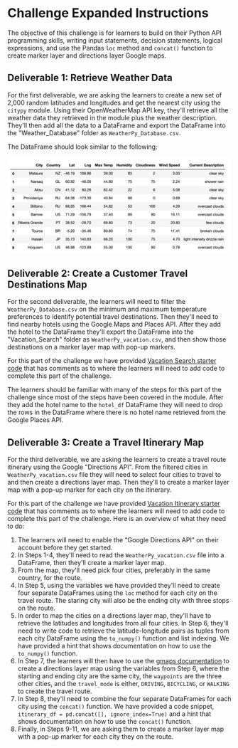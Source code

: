 # Challenge Expanded Instructions

The objective of this challenge is for learners to  build on their Python API programming skills, writing input statements, decision statements, logical expressions, and use the Pandas `loc` method and `concat()` function to create marker layer and directions layer Google maps.

## Deliverable 1: Retrieve Weather Data

For the first deliverable, we are asking the learners to create a new set of 2,000 random latitudes and longitudes and get the nearest city using the `citypy` module. Using their  OpenWeatherMap API key, they'll retrieve all the weather data they retrieved in the module plus the weather description. They'll then add all the data to a DataFrame and export the DataFrame into the "Weather_Database" folder as `WeatherPy_Database.csv`.

The DataFrame should look similar to the following:

![WeatherPy Database DataFrame](WeatherPy_Database_df.png)

## Deliverable 2: Create a Customer Travel Destinations Map

For the second deliverable, the learners will need to filter the `WeatherPy_Database.csv` on the minimum and maximum temperature preferences to identify potential travel destinations. Then they'll need to find nearby hotels using the Google Maps and Places API. After they add the hotel to the DataFrame they'll export the DataFrame into the "Vacation_Search" folder as `WeatherPy_vacation.csv`, and then show those destinations on a marker layer map with pop-up markers.

For this part of the challenge we have provided [Vacation Search starter code](Vacation_Search_starter_code.ipynb) that has comments as to where the learners will need to add code to complete this part of the challenge.

The learners should be familiar with many of the steps for this part of the challenge since most of the steps have been covered in the module. After they add the hotel name to the `hotel_df` DataFrame they will need to drop the rows in the DataFrame where there is no hotel name retrieved from the Google Places API.

## Deliverable 3: Create a Travel Itinerary Map

For the third deliverable, we are asking the learners to create a travel route itinerary using the Google "Directions API". From the filtered cities in `WeatherPy_vacation.csv` file they will need to select four cities to travel to and then create a directions layer map. Then they'll to create a marker layer map with a pop-up marker for each city on the itinerary.

For this part of the challenge we have provided [Vacation Itinerary starter code](Vacation_Itinerary_starter_code.ipynb) that has comments as to where the learners will need to add code to complete this part of the challenge. Here is an overview of what they need to do:

1. The learners will need to enable the "Google Directions API" on their account before they get started.
2. In Steps 1-4, they'll need to read the `WeatherPy_vacation.csv` file into a DataFrame, then they'll create a marker layer map.
3. From the map, they'll need pick four cities, preferably in the same country, for the route.
4. In Step 5, using the variables we have provided they'll need to create four separate DataFrames using the `loc` method for each city on the travel route. The staring city will also be the ending city with three stops on the route.
5. In order to map the cities on a directions layer map, they'll have to retrieve the latitudes and longitudes from all four cities. In Step 6, they'll need to write code to retrieve the latitude-longitude pairs as tuples from each city DataFrame using the `to_numpy()` function and list indexing. We have provided a hint that shows documentation on how to use the `to_numpy()` function.
6. In Step 7, the learners will then have to use the [gmaps documentation](https://jupyter-gmaps.readthedocs.io/en/latest/tutorial.html#directions-layer) to create a directions layer map using the variables from Step 6, where the starting and ending city are the same city, the `waypoints` are the three other cities, and the `travel_mode` is either, `DRIVING`, `BICYCLING`, or `WALKING` to create the travel route.
7. In Step 8, they'll need to combine the four separate DataFrames for each city using the `concat()` function. We have provided a code snippet, `itinerary_df = pd.concat([], ignore_index=True)` and a hint that shows documentation on how to use the `concat()` function.
8. Finally, in Steps 9-11, we are asking them to create a marker layer map with a pop-up marker for each city they on the route.


